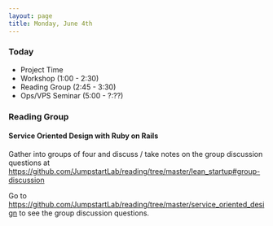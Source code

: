 ```yaml
---
layout: page
title: Monday, June 4th
---
```


### Today

* Project Time
* Workshop (1:00 - 2:30)
* Reading Group (2:45 - 3:30)
* Ops/VPS Seminar (5:00 - ?:??)

### Reading Group

#### Service Oriented Design with Ruby on Rails

Gather into groups of four and discuss / take notes on the group discussion questions at https://github.com/JumpstartLab/reading/tree/master/lean_startup#group-discussion

Go to https://github.com/JumpstartLab/reading/tree/master/service_oriented_design to see the group discussion questions.
